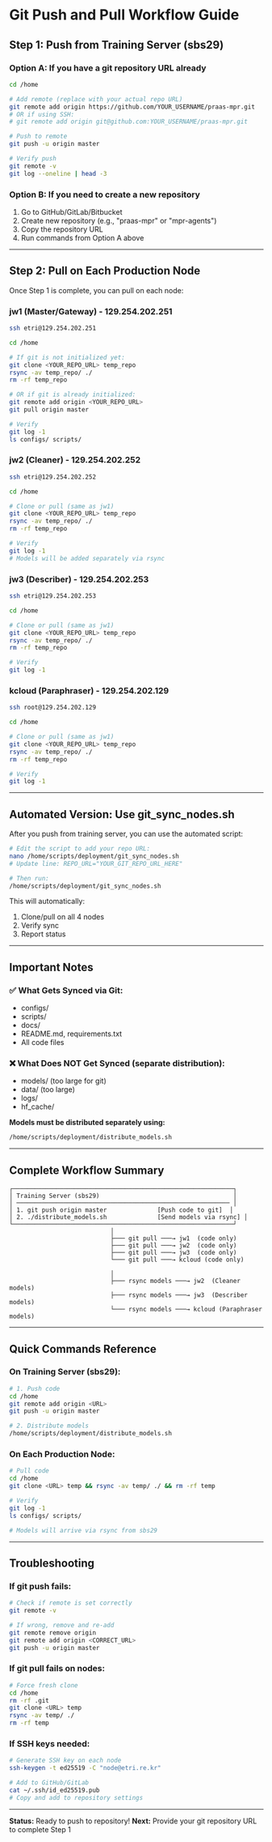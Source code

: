 # Git Push and Pull Workflow Guide

## Step 1: Push from Training Server (sbs29)

### Option A: If you have a git repository URL already
```bash
cd /home

# Add remote (replace with your actual repo URL)
git remote add origin https://github.com/YOUR_USERNAME/praas-mpr.git
# OR if using SSH:
# git remote add origin git@github.com:YOUR_USERNAME/praas-mpr.git

# Push to remote
git push -u origin master

# Verify push
git remote -v
git log --oneline | head -3
```

### Option B: If you need to create a new repository
1. Go to GitHub/GitLab/Bitbucket
2. Create new repository (e.g., "praas-mpr" or "mpr-agents")
3. Copy the repository URL
4. Run commands from Option A above

---

## Step 2: Pull on Each Production Node

Once Step 1 is complete, you can pull on each node:

### jw1 (Master/Gateway) - 129.254.202.251
```bash
ssh etri@129.254.202.251

cd /home

# If git is not initialized yet:
git clone <YOUR_REPO_URL> temp_repo
rsync -av temp_repo/ ./
rm -rf temp_repo

# OR if git is already initialized:
git remote add origin <YOUR_REPO_URL>
git pull origin master

# Verify
git log -1
ls configs/ scripts/
```

### jw2 (Cleaner) - 129.254.202.252
```bash
ssh etri@129.254.202.252

cd /home

# Clone or pull (same as jw1)
git clone <YOUR_REPO_URL> temp_repo
rsync -av temp_repo/ ./
rm -rf temp_repo

# Verify
git log -1
# Models will be added separately via rsync
```

### jw3 (Describer) - 129.254.202.253
```bash
ssh etri@129.254.202.253

cd /home

# Clone or pull (same as jw1)
git clone <YOUR_REPO_URL> temp_repo
rsync -av temp_repo/ ./
rm -rf temp_repo

# Verify
git log -1
```

### kcloud (Paraphraser) - 129.254.202.129
```bash
ssh root@129.254.202.129

cd /home

# Clone or pull (same as jw1)
git clone <YOUR_REPO_URL> temp_repo
rsync -av temp_repo/ ./
rm -rf temp_repo

# Verify
git log -1
```

---

## Automated Version: Use git_sync_nodes.sh

After you push from training server, you can use the automated script:

```bash
# Edit the script to add your repo URL:
nano /home/scripts/deployment/git_sync_nodes.sh
# Update line: REPO_URL="YOUR_GIT_REPO_URL_HERE"

# Then run:
/home/scripts/deployment/git_sync_nodes.sh
```

This will automatically:
1. Clone/pull on all 4 nodes
2. Verify sync
3. Report status

---

## Important Notes

### ✅ What Gets Synced via Git:
- configs/
- scripts/
- docs/
- README.md, requirements.txt
- All code files

### ❌ What Does NOT Get Synced (separate distribution):
- models/ (too large for git)
- data/ (too large)
- logs/
- hf_cache/

**Models must be distributed separately using:**
```bash
/home/scripts/deployment/distribute_models.sh
```

---

## Complete Workflow Summary

```
┌─────────────────────────────────────────────────────────────┐
│ Training Server (sbs29)                                     │
│ ─────────────────────────────────────────────────────────── │
│ 1. git push origin master              [Push code to git]  │
│ 2. ./distribute_models.sh              [Send models via rsync] │
└─────────────────────────────────────────────────────────────┘
                            │
                            ├─── git pull ───→ jw1  (code only)
                            ├─── git pull ───→ jw2  (code only)
                            ├─── git pull ───→ jw3  (code only)
                            └─── git pull ───→ kcloud (code only)
                            
                            │
                            ├─── rsync models ───→ jw2  (Cleaner models)
                            ├─── rsync models ───→ jw3  (Describer models)
                            └─── rsync models ───→ kcloud (Paraphraser models)
```

---

## Quick Commands Reference

### On Training Server (sbs29):
```bash
# 1. Push code
cd /home
git remote add origin <URL>
git push -u origin master

# 2. Distribute models
/home/scripts/deployment/distribute_models.sh
```

### On Each Production Node:
```bash
# Pull code
cd /home
git clone <URL> temp && rsync -av temp/ ./ && rm -rf temp

# Verify
git log -1
ls configs/ scripts/

# Models will arrive via rsync from sbs29
```

---

## Troubleshooting

### If git push fails:
```bash
# Check if remote is set correctly
git remote -v

# If wrong, remove and re-add
git remote remove origin
git remote add origin <CORRECT_URL>
git push -u origin master
```

### If git pull fails on nodes:
```bash
# Force fresh clone
cd /home
rm -rf .git
git clone <URL> temp
rsync -av temp/ ./
rm -rf temp
```

### If SSH keys needed:
```bash
# Generate SSH key on each node
ssh-keygen -t ed25519 -C "node@etri.re.kr"

# Add to GitHub/GitLab
cat ~/.ssh/id_ed25519.pub
# Copy and add to repository settings
```

---

**Status:** Ready to push to repository!
**Next:** Provide your git repository URL to complete Step 1

